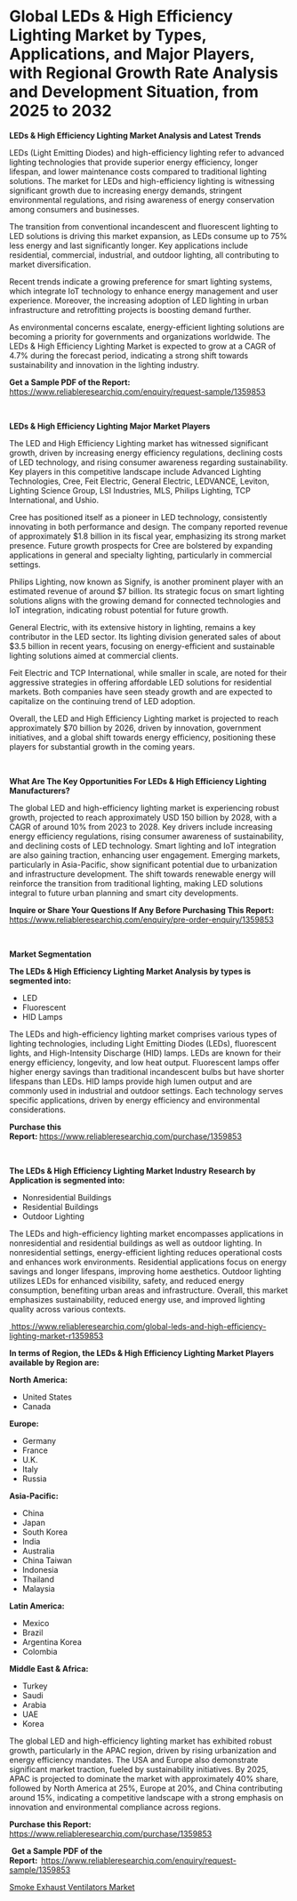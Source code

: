 <p><h1>Global LEDs & High Efficiency Lighting Market by Types, Applications, and Major Players, with Regional Growth Rate Analysis and Development Situation, from 2025 to 2032</h1></p><p><strong>LEDs & High Efficiency Lighting Market Analysis and Latest Trends</strong></p>
<p><p>LEDs (Light Emitting Diodes) and high-efficiency lighting refer to advanced lighting technologies that provide superior energy efficiency, longer lifespan, and lower maintenance costs compared to traditional lighting solutions. The market for LEDs and high-efficiency lighting is witnessing significant growth due to increasing energy demands, stringent environmental regulations, and rising awareness of energy conservation among consumers and businesses.</p><p>The transition from conventional incandescent and fluorescent lighting to LED solutions is driving this market expansion, as LEDs consume up to 75% less energy and last significantly longer. Key applications include residential, commercial, industrial, and outdoor lighting, all contributing to market diversification. </p><p>Recent trends indicate a growing preference for smart lighting systems, which integrate IoT technology to enhance energy management and user experience. Moreover, the increasing adoption of LED lighting in urban infrastructure and retrofitting projects is boosting demand further. </p><p>As environmental concerns escalate, energy-efficient lighting solutions are becoming a priority for governments and organizations worldwide. The LEDs & High Efficiency Lighting Market is expected to grow at a CAGR of 4.7% during the forecast period, indicating a strong shift towards sustainability and innovation in the lighting industry.</p></p>
<p><strong>Get a Sample PDF of the Report:&nbsp;</strong> <a href="https://www.reliableresearchiq.com/enquiry/request-sample/1359853?utm_campaign=2463&utm_medium=2&utm_source=Github&utm_content=ia&utm_term=22032025&utm_id=leds-high-efficiency-lighting">https://www.reliableresearchiq.com/enquiry/request-sample/1359853</a></p>
<p>&nbsp;</p>
<p><strong>LEDs & High Efficiency Lighting Major Market Players</strong></p>
<p><p>The LED and High Efficiency Lighting market has witnessed significant growth, driven by increasing energy efficiency regulations, declining costs of LED technology, and rising consumer awareness regarding sustainability. Key players in this competitive landscape include Advanced Lighting Technologies, Cree, Feit Electric, General Electric, LEDVANCE, Leviton, Lighting Science Group, LSI Industries, MLS, Philips Lighting, TCP International, and Ushio.</p><p>Cree has positioned itself as a pioneer in LED technology, consistently innovating in both performance and design. The company reported revenue of approximately $1.8 billion in its fiscal year, emphasizing its strong market presence. Future growth prospects for Cree are bolstered by expanding applications in general and specialty lighting, particularly in commercial settings.</p><p>Philips Lighting, now known as Signify, is another prominent player with an estimated revenue of around $7 billion. Its strategic focus on smart lighting solutions aligns with the growing demand for connected technologies and IoT integration, indicating robust potential for future growth.</p><p>General Electric, with its extensive history in lighting, remains a key contributor in the LED sector. Its lighting division generated sales of about $3.5 billion in recent years, focusing on energy-efficient and sustainable lighting solutions aimed at commercial clients.</p><p>Feit Electric and TCP International, while smaller in scale, are noted for their aggressive strategies in offering affordable LED solutions for residential markets. Both companies have seen steady growth and are expected to capitalize on the continuing trend of LED adoption.</p><p>Overall, the LED and High Efficiency Lighting market is projected to reach approximately $70 billion by 2026, driven by innovation, government initiatives, and a global shift towards energy efficiency, positioning these players for substantial growth in the coming years.</p></p>
<p>&nbsp;</p>
<p><strong>What Are The Key Opportunities For LEDs & High Efficiency Lighting Manufacturers?</strong></p>
<p><p>The global LED and high-efficiency lighting market is experiencing robust growth, projected to reach approximately USD 150 billion by 2028, with a CAGR of around 10% from 2023 to 2028. Key drivers include increasing energy efficiency regulations, rising consumer awareness of sustainability, and declining costs of LED technology. Smart lighting and IoT integration are also gaining traction, enhancing user engagement. Emerging markets, particularly in Asia-Pacific, show significant potential due to urbanization and infrastructure development. The shift towards renewable energy will reinforce the transition from traditional lighting, making LED solutions integral to future urban planning and smart city developments.</p></p>
<p><strong>Inquire or Share Your Questions If Any Before Purchasing This Report:</strong> <a href="https://www.reliableresearchiq.com/enquiry/pre-order-enquiry/1359853?utm_campaign=2463&utm_medium=2&utm_source=Github&utm_content=ia&utm_term=22032025&utm_id=leds-high-efficiency-lighting">https://www.reliableresearchiq.com/enquiry/pre-order-enquiry/1359853</a></p>
<p>&nbsp;</p>
<p><strong>Market Segmentation</strong></p>
<p><strong>The LEDs & High Efficiency Lighting Market Analysis by types is segmented into:</strong></p>
<p><ul><li>LED</li><li>Fluorescent</li><li>HID Lamps</li></ul></p>
<p><p>The LEDs and high-efficiency lighting market comprises various types of lighting technologies, including Light Emitting Diodes (LEDs), fluorescent lights, and High-Intensity Discharge (HID) lamps. LEDs are known for their energy efficiency, longevity, and low heat output. Fluorescent lamps offer higher energy savings than traditional incandescent bulbs but have shorter lifespans than LEDs. HID lamps provide high lumen output and are commonly used in industrial and outdoor settings. Each technology serves specific applications, driven by energy efficiency and environmental considerations.</p></p>
<p><strong>Purchase this Report:&nbsp;</strong><a href="https://www.reliableresearchiq.com/purchase/1359853?utm_campaign=2463&utm_medium=2&utm_source=Github&utm_content=ia&utm_term=22032025&utm_id=leds-high-efficiency-lighting">https://www.reliableresearchiq.com/purchase/1359853</a></p>
<p>&nbsp;</p>
<p><strong>The LEDs & High Efficiency Lighting Market Industry Research by Application is segmented into:</strong></p>
<p><ul><li>Nonresidential Buildings</li><li>Residential Buildings</li><li>Outdoor Lighting</li></ul></p>
<p><p>The LEDs and high-efficiency lighting market encompasses applications in nonresidential and residential buildings as well as outdoor lighting. In nonresidential settings, energy-efficient lighting reduces operational costs and enhances work environments. Residential applications focus on energy savings and longer lifespans, improving home aesthetics. Outdoor lighting utilizes LEDs for enhanced visibility, safety, and reduced energy consumption, benefiting urban areas and infrastructure. Overall, this market emphasizes sustainability, reduced energy use, and improved lighting quality across various contexts.</p></p>
<p><a href="https://www.reliableresearchiq.com/global-leds-and-high-efficiency-lighting-market-r1359853?utm_campaign=2463&utm_medium=2&utm_source=Github&utm_content=ia&utm_term=22032025&utm_id=leds-high-efficiency-lighting">&nbsp;https://www.reliableresearchiq.com/global-leds-and-high-efficiency-lighting-market-r1359853</a></p>
<p><strong>In terms of Region, the LEDs & High Efficiency Lighting Market Players available by Region are:</strong></p>
<p>
    <p> <strong> North America: </strong>
        <ul>
            <li>United States</li>
            <li>Canada</li>
        </ul>
        </p> 
    <p> <strong> Europe: </strong>
        <ul>
            <li>Germany</li>
            <li>France</li>
            <li>U.K.</li>
            <li>Italy</li>
            <li>Russia</li>
        </ul>
        </p> 
    <p> <strong> Asia-Pacific: </strong>
        <ul>
            <li>China</li>
            <li>Japan</li>
            <li>South Korea</li>
            <li>India</li>
            <li>Australia</li>
            <li>China Taiwan</li>
            <li>Indonesia</li>
            <li>Thailand</li>
            <li>Malaysia</li>
        </ul>
        </p> 
    <p> <strong> Latin America: </strong>
        <ul>
            <li>Mexico</li>
            <li>Brazil</li>
            <li>Argentina Korea</li>
            <li>Colombia</li>
        </ul>
        </p> 
    <p> <strong> Middle East & Africa: </strong>
        <ul>
            <li>Turkey</li>
            <li>Saudi</li>
            <li>Arabia</li>
            <li>UAE</li>
            <li>Korea</li>
        </ul>
    </p>
    </p>
<p><p>The global LED and high-efficiency lighting market has exhibited robust growth, particularly in the APAC region, driven by rising urbanization and energy efficiency mandates. The USA and Europe also demonstrate significant market traction, fueled by sustainability initiatives. By 2025, APAC is projected to dominate the market with approximately 40% share, followed by North America at 25%, Europe at 20%, and China contributing around 15%, indicating a competitive landscape with a strong emphasis on innovation and environmental compliance across regions.</p></p>
<p><strong>Purchase this Report: </strong><a href="https://www.reliableresearchiq.com/purchase/1359853?utm_campaign=2463&utm_medium=2&utm_source=Github&utm_content=ia&utm_term=22032025&utm_id=leds-high-efficiency-lighting">https://www.reliableresearchiq.com/purchase/1359853</a></p>
<p>&nbsp;<strong>Get a Sample PDF of the Report:&nbsp;&nbsp;</strong><a href="https://www.reliableresearchiq.com/enquiry/request-sample/1359853?utm_campaign=2463&utm_medium=2&utm_source=Github&utm_content=ia&utm_term=22032025&utm_id=leds-high-efficiency-lighting">https://www.reliableresearchiq.com/enquiry/request-sample/1359853</a></p>
<p><strong></strong></p>
<p><p><a href="https://github.com/hillsmyung726/Market-Research-Report-List-1/blob/main/smoke-exhaust-ventilators-market.md?utm_campaign=2463&utm_medium=2&utm_source=Github&utm_content=ia&utm_term=22032025&utm_id=leds-high-efficiency-lighting">Smoke Exhaust Ventilators Market</a></p></p>